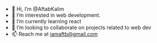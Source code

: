 - 👋 Hi, I’m @AftabKalim
- 👀 I’m interested in web development.
- 🌱 I’m currently learning react
- 💞️ I’m looking to collaborate on projects related to web dev
- 📫 Reach me at iamaftb@gmail.com 

<!---
AftabKalim/AftabKalim is a ✨ special ✨ repository because its `README.md` (this file) appears on your GitHub profile.
You can click the Preview link to take a look at your changes.
--->
